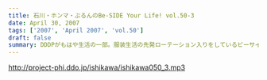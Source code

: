 ```yaml
---
title: 石川・ホンマ・ぶるんのBe-SIDE Your Life! vol.50-3
date: April 30, 2007
tags: ['2007', 'April 2007', 'vol.50']
draft: false
summary: DDDPがもはや生活の一部。服装生活の先発ローテーション入りをしているビーサイ軍団。我々に街で声をかけるのは御法度！？ですが、DDDPを着ている輩を街頭でみかけたらトモダチの輪が広がるかもね！声かけちゃう？？あれっ！ホンマさんの風体が・・・このご報告は来週また！NAMAE
---
```


http://project-phi.ddo.jp/ishikawa/ishikawa050_3.mp3